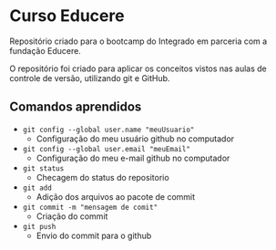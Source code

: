 # Curso Educere

Repositório criado para o bootcamp do Integrado em
parceria com a fundação Educere.

O repositório foi criado para aplicar os conceitos vistos nas aulas de controle de versão, utilizando git e GitHub.

## Comandos aprendidos

- `git config --global user.name "meuUsuario"`
    - Configuração do meu usuário github no computador
- `git config --global user.email "meuEmail"`
    - Configuração do meu e-mail github no computador
- `git status`
    - Checagem do status do repositorio
- `git add`
    - Adição dos arquivos ao pacote de commit
- `git commit -m "mensagem de comit"`
    - Criação do commit
- `git push`
    - Envio do commit para o github
    
